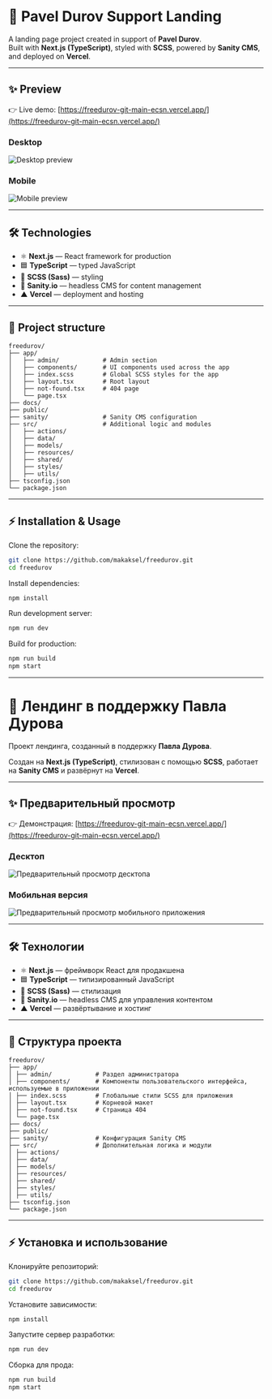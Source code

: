 # 🚀 Pavel Durov Support Landing

A landing page project created in support of **Pavel Durov**.  
Built with **Next.js (TypeScript)**, styled with **SCSS**, powered by **Sanity CMS**, and deployed on **Vercel**.

---

## ✨ Preview

👉 Live demo: [https://freedurov-git-main-ecsn.vercel.app/](https://freedurov-git-main-ecsn.vercel.app/)

### Desktop
![Desktop preview](screenshot-desktop.png)

### Mobile
![Mobile preview](screenshot-mobile.png)

---

## 🛠 Technologies

- ⚛ **Next.js** — React framework for production
- 🟦 **TypeScript** — typed JavaScript
- 🎨 **SCSS (Sass)** — styling
- 📡 **Sanity.io** — headless CMS for content management
- ▲ **Vercel** — deployment and hosting

---
## 📂 Project structure
```
freedurov/
├── app/                
│   ├── admin/            # Admin section
│   ├── components/       # UI components used across the app
│   ├── index.scss        # Global SCSS styles for the app
│   ├── layout.tsx        # Root layout
│   ├── not-found.tsx     # 404 page
│   └── page.tsx         
├── docs/                 
├── public/
├── sanity/               # Sanity CMS configuration
├── src/                  # Additional logic and modules
│   ├── actions/
│   ├── data/ 
│   ├── models/
│   ├── resources/
│   ├── shared/
│   ├── styles/
│   ├── utils/
├── tsconfig.json
└── package.json

```

---

## ⚡ Installation & Usage
Clone the repository:
```bash
git clone https://github.com/makaksel/freedurov.git
cd freedurov
```

Install dependencies:
```bash
npm install
```

Run development server:
```bash
npm run dev
```

Build for production:
```bash
npm run build
npm start
```

***

# 🚀 Лендинг в поддержку Павла Дурова

Проект лендинга, созданный в поддержку **Павла Дурова**.

Создан на **Next.js (TypeScript)**, стилизован с помощью **SCSS**, работает на **Sanity CMS** и развёрнут на **Vercel**.

---

## ✨ Предварительный просмотр

👉 Демонстрация: [https://freedurov-git-main-ecsn.vercel.app/](https://freedurov-git-main-ecsn.vercel.app/)

### Десктоп
![Предварительный просмотр десктопа](screenshot-desktop.png)

### Мобильная версия
![Предварительный просмотр мобильного приложения](screenshot-mobile.png)

---

## 🛠 Технологии

- ⚛ **Next.js** — фреймворк React для продакшена
- 🟦 **TypeScript** — типизированный JavaScript
- 🎨 **SCSS (Sass)** — стилизация
- 📡 **Sanity.io** — headless CMS для управления контентом
- ▲ **Vercel** — развёртывание и хостинг

---
## 📂 Структура проекта
```
freedurov/
├── app/
│ ├── admin/            # Раздел администратора
│ ├── components/       # Компоненты пользовательского интерфейса, используемые в приложении
│ ├── index.scss        # Глобальные стили SCSS для приложения
│ ├── layout.tsx        # Корневой макет
│ ├── not-found.tsx     # Страница 404
│ └── page.tsx
├── docs/
├── public/
├── sanity/             # Конфигурация Sanity CMS
├── src/                # Дополнительная логика и модули
│ ├── actions/
│ ├── data/
│ ├── models/
│ ├── resources/
│ ├── shared/
│ ├── styles/
│ ├── utils/
├── tsconfig.json
└── package.json

```

---

## ⚡ Установка и использование
Клонируйте репозиторий:
```bash
git clone https://github.com/makaksel/freedurov.git
cd freedurov
```

Установите зависимости:
```bash
npm install
```

Запустите сервер разработки:
```bash
npm run dev
```

Сборка для прода:
```bash
npm run build
npm start
```
